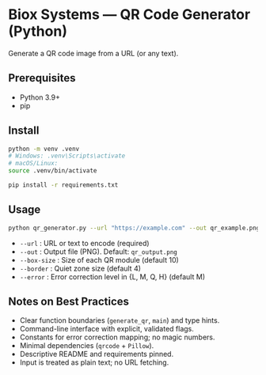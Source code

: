 # Biox Systems — QR Code Generator (Python)

Generate a QR code image from a URL (or any text).

## Prerequisites
- Python 3.9+
- pip

## Install
```bash
python -m venv .venv
# Windows: .venv\Scripts\activate
# macOS/Linux:
source .venv/bin/activate

pip install -r requirements.txt
```

## Usage
```bash
python qr_generator.py --url "https://example.com" --out qr_example.png --box-size 10 --border 4 --error M
```
- `--url` : URL or text to encode (required)
- `--out` : Output file (PNG). Default: `qr_output.png`
- `--box-size` : Size of each QR module (default 10)
- `--border` : Quiet zone size (default 4)
- `--error` : Error correction level in {L, M, Q, H} (default M)

## Notes on Best Practices
- Clear function boundaries (`generate_qr`, `main`) and type hints.
- Command-line interface with explicit, validated flags.
- Constants for error correction mapping; no magic numbers.
- Minimal dependencies (`qrcode` + `Pillow`).
- Descriptive README and requirements pinned.
- Input is treated as plain text; no URL fetching.
